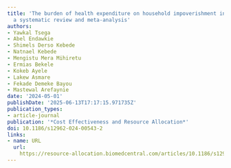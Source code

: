 ```yaml
---
title: 'The burden of health expenditure on household impoverishment in Ethiopia:
  a systematic review and meta-analysis'
authors:
- Yawkal Tsega
- Abel Endawkie
- Shimels Derso Kebede
- Natnael Kebede
- Mengistu Mera Mihiretu
- Ermias Bekele
- Kokeb Ayele
- Lakew Asmare
- Fekade Demeke Bayou
- Mastewal Arefaynie
date: '2024-05-01'
publishDate: '2025-06-13T17:17:15.971735Z'
publication_types:
- article-journal
publication: '*Cost Effectiveness and Resource Allocation*'
doi: 10.1186/s12962-024-00543-2
links:
- name: URL
  url: 
    https://resource-allocation.biomedcentral.com/articles/10.1186/s12962-024-00543-2
---
```

